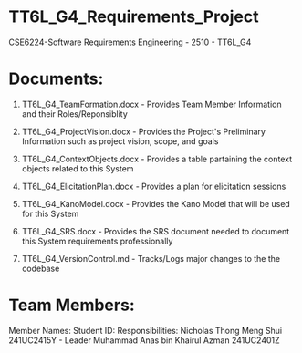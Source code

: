 # TT6L_G4_Requirements_Project
CSE6224-Software Requirements Engineering - 2510 - TT6L_G4

# Documents:
1) TT6L_G4_TeamFormation.docx - Provides Team Member Information and their Roles/Reponsiblity

2) TT6L_G4_ProjectVision.docx - Provides the Project's Preliminary Information such as project vision, scope, and goals

3) TT6L_G4_ContextObjects.docx - Provides a table partaining the context objects related to this System
4) TT6L_G4_ElicitationPlan.docx - Provides a plan for elicitation sessions
5) TT6L_G4_KanoModel.docx - Provides the Kano Model that will be used for this System
6) TT6L_G4_SRS.docx - Provides the SRS document needed to document this System requirements professionally
7) TT6L_G4_VersionControl.md - Tracks/Logs major changes to the the codebase

# Team Members:
Member Names:                   Student ID:          Responsibilities:
Nicholas Thong Meng Shui        241UC2415Y           - Leader
Muhammad Anas bin Khairul Azman	241UC2401Z           


